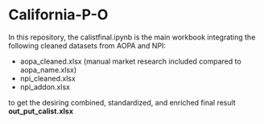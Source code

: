 # California-P-O

In this repository, the calistfinal.ipynb is the main workbook integrating the following cleaned datasets from AOPA and NPI: </br>
- aopa_cleaned.xlsx (manual market research included compared to aopa_name.xlsx) </br>
- npi_cleaned.xlsx </br>
- npi_addon.xlsx </br>

to get the desiring combined, standardized, and enriched final result **out_put_calist.xlsx**
